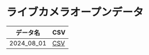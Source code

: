 # ライブカメラオープンデータ

| データ名 | CSV | 
| --- | --- | 
| 2024_08_01 | [CSV](https://docs.google.com/spreadsheets/d/1G9FmVkFNOIHgLiu16Nt5TXamoRFRwZ6G/edit?usp=sharing&ouid=106939228419477348808&rtpof=true&sd=true) | 